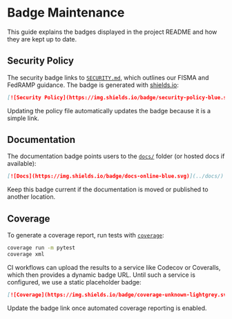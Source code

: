 # Badge Maintenance

This guide explains the badges displayed in the project README and how they are kept up to date.

## Security Policy
The security badge links to [`SECURITY.md`](../SECURITY.md), which outlines our FISMA and FedRAMP guidance. The badge is generated with [shields.io](https://shields.io):

```markdown
[![Security Policy](https://img.shields.io/badge/security-policy-blue.svg)](../SECURITY.md)
```

Updating the policy file automatically updates the badge because it is a simple link.

## Documentation
The documentation badge points users to the [`docs/`](../docs/) folder (or hosted docs if available):

```markdown
[![Docs](https://img.shields.io/badge/docs-online-blue.svg)](../docs/)
```

Keep this badge current if the documentation is moved or published to another location.

## Coverage
To generate a coverage report, run tests with [`coverage`](https://coverage.readthedocs.io/):

```bash
coverage run -m pytest
coverage xml
```

CI workflows can upload the results to a service like Codecov or Coveralls, which then provides a dynamic badge URL. Until such a service is configured, we use a static placeholder badge:

```markdown
[![Coverage](https://img.shields.io/badge/coverage-unknown-lightgrey.svg)](./badges.md#coverage)
```

Update the badge link once automated coverage reporting is enabled.
